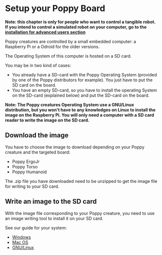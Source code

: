 # Setup your Poppy Board

**Note: this chapter is only for people who want to control a tangible robot. If you intend to control a simulated robot on your computer, go to the [installation for advanced users section](../07-installation-for-advanced-users/01-install-poppy-softwares.md)**

Poppy creatures are controlled by a small embedded computer: a Raspberry Pi or a Odroid for the older versions.

The Operating System of this computer is hosted on a SD card.

You may be in two kind of cases:
- You already have a SD-card with the Poppy Operating System (provided by one of the Poppy distributors for example). You just have to put the SD card on the board.  
- You have an empty SD-card, so you have to install the operating System on the SD-card (explained below) and put the SD-card on the board.

**Note: The Poppy creatures Operating System use a GNU/Linux distribution, but you won't have to any knowledges on Linux to install the image on the Raspberry Pi.
You will only need a computer with a SD card reader to write the image on the SD card.**

## Download the image

<!-- TODO: AJouter lien images (et les uploader aussi) -->
You have to choose the image to download depending on your Poppy creature and the targeted board:

* Poppy ErgoJr
* Poppy Torso
* Poppy Humanoid


The .zip file you have downloaded need to be unzipped to get the image file for writing to your SD card.

## Write an image to the SD card

With the image file corresponding to your Poppy creature, you need to use an image writing tool to install it on your SD card.

See our guide for your system:

- [Windows](02-windows.md)
- [Mac OS](03-macos.md)
- [GNU/Linux](04-linux.md)
